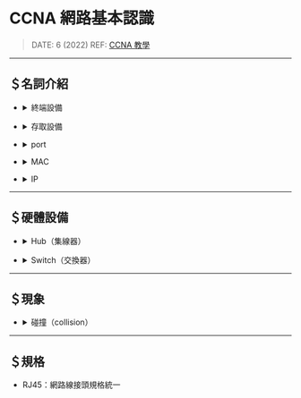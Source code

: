 <style> 
.imgBox{
  display: flex; 
  flex-direction: column; 
  margin: 10%; 
  justify-content: center;
  border: 2px solid black;
}
</style>

<!-- --------------------- style --------------------- -->

##### <!-- ref -->

[ccna 教學]: https://youtu.be/gxbqIMqBgPc

<!-- ref -->

# CCNA 網路基本認識

> DATE: 6 (2022)
> REF: [CCNA 教學]

---

## ＄名詞介紹

<!-- 終端設備 -->

- <details close>
  <summary>終端設備</summary>

  - 如 手機、電腦、Hub..等

  </details>

<!-- 存取設備 -->

- <details close>
  <summary>存取設備</summary>

  - 終端機進入到網路的第一個網路設備

  - 如 Switch、Hub..等

  </details>

<!-- port -->

- <details close>
  <summary>port</summary>

  - 編號： 種類 ＋ slot/number
    (eg. fa0/1,fa0/2,fa0/3,e0/1,e0/2...)

    - fa(fe?): fast ethernet（快速乙太網路）為目前主流 (最快 100M)
    - e: ethernet（乙太網路）(最快 10M)
    - G: (最快 1G)

  </details>

<!-- MAC（實體位址） -->

- <details close>
  <summary>MAC</summary>

  - 實體位址

  - 電腦的「網路卡」的身分證

  - <details close>
    <summary>可以在電腦中修改</summary>

    - Linux

    ```
    // Linux:
    ifconfig eth0 down
    ifconfig eth0 hw ehter aa:aa:aa:aa:aa:aa
    ifconfig eth0 up
    ```

    - Windows

      - 可用 GUI 更改

    </details>

  - OUI + NIC

    - OUI 需跟協會申請

  - 編碼含義：

    <!-- 16 進位表示 -->

    - <details close>
      <summary>16 進位表示</summary>

      - `0123.4567.897e` (Cisco IOS)(網路設備)
      - `01-23-45-67-89-7e` (Windows)
      - `01:23:45:67:89:7e` (Linux)

      </details>

    <!-- 7th bit -->

    - <details close>
      <summary>7th bit</summary>

      - `0` = 全球唯一
      - `1` = 本地自己管理
      - 大部分是 `0`，有些協定會改成 `1` (eg. EUI-64)

      </details>

    <!-- 8th bit -->

    - <details close>
      <summary>8th bit</summary>

      - `0` = unicast
      - `1` = multicast | broadcast
      - 大部分是 `0`

      </details>

    <!-- Unicast | Multicast | Broadcast -->

    - <details close>
      <summary>Unicast | Multicast | Broadcast</summary>

      - Unicast：

        - 網卡上唯一性

      - Multicast：

        - 前半：固定 `01:00:5E`
        - 後半：由 Multicast IP 計算而得

      - Broadcast：

        - 固定：`FF:FF:FF:FF:FF:FF`

      </details>

    <!-- 查詢指令 -->

    - <details close>
      <summary>查詢指令</summary>

      - Windows: `ipconfig/all`
      - Mac OS: `/sbin/ifconfig`

      </details>

  <div class="imgBox" >
    <img src="./image/MAC_ID.png" alt="MAC_ID.png" />
  </div>

  </details>

<!-- IP -->

- <details close>
  <summary>IP</summary>

  - 編碼含義：

    <!-- Unicast | Multicast | Broadcast -->

    - <details close>
      <summary>Unicast | Multicast | Broadcast</summary>

      - Unicast：

        - 於電腦中設定

      - Multicast：

      - Broadcast：

        - 通用：`255.255.255.255`
        - 本地

      </details>

  </details>

---

## ＄硬體設備

<!-- Hub（集線器） -->

- <details close>
  <summary>Hub（集線器）</summary>

  - 早期設備，已棄用，被 Switch 取代

  - 想像成是對資料放大傳送，但不會對資料進行處理

  - 共享匯流排(shared bus)

    - 資料傳輸時，連接 Hub 的所有終端設備都會接收到
      (共同存取 Multiple Access)

    - 乙太網路，都是 Multiple Access

      - EX. PC1 傳送給 PC3，則路徑為：
        - PC1 --> Hub --> 其他所有 PC
        - 所有 PC 檢查訊息的目的 MAC ID 是否為自己，不是則 drop
        - PC3 再傳 ping 回給 PC1

    - ping 封包，屬於 ICMP 協定

  </details>

<!-- Switch（交換器） -->

- <details close>
  <summary>Switch（交換器）</summary>

  - 會先比較 MAC ID，只將訊息傳送給 Target PC

  </details>

---

## ＄現象

<!-- 碰撞（collision） -->

- <details close>
  <summary>碰撞（collision）</summary>

  - 已成歷史

  - Hub 共享匯流排 + 共同存取 --> 一次只能一個人傳，否則碰撞後內容會混合亂掉，依然會傳送至所有電腦，但為無效傳送

  - 用再多 hub 也無法解決碰撞區問題，早期用 Switch 在規劃碰撞區，目標將碰撞區縮小

  - 現在都直接用 Switch 接電腦 --> 碰撞區規劃，已成歷史

  <!-- 解決方案 -->

  - <details close>
    <summary>解決方案</summary>

    <!-- CSMA/CD -->

    - <details close>
      <summary>CSMA/CD</summary>

      - 解決有線網路的碰撞

      <!-- CSMA -->

      - <details close>
        <summary>CSMA</summary>

        - Carrier Sense Multiple Access
        - 防止碰撞

        - <details close>
          <summary>步驟</summary>

          - 網卡上有 CS，送出前可先偵測訊號
          - 偵測到已有人正在傳輸則暫緩送出

          </details>

        </details>

      <!-- CD -->

      - <details close>
        <summary>CD</summary>

        - Collision Detection
        - 偵測碰撞 --> 不可避免碰撞 --> 加速碰撞 --> 快點結束

        - <details close>
          <summary>步驟</summary>

          - 若 PC1, PC2 同時傳送，則 CSMA 就破功，因為同時間都偵測到狀態為閒置，而同時送出
          - 第三者 PC3 偵測到此情形，則送出 JAM 訊號，將訊號全部清空 --> 加速碰撞
          - 使用後退演算法(Backoff Algorithm)，將兩台送出時間錯開，再重新發送

          </details>

        <!-- Early vs Late Collision -->

        - <details close>
          <summary>Early vs Late Collision</summary>

          - 越早偵測到，越早解決 (以 512 bits 區分)

          - Early Collision

            - 正常在傳送 512 bits 前，被 CD 偵測到

          - Late Collision

            - 可能有其他硬體問題，可再改善
            - 例如：Duplex 模式匹配有問題、網卡有問題、網路線不穩、接線太長、串接太多層.. 等等

          </details>

        </details>

      </details>

    <!-- CSMA/CA -->

    - <details close>
      <summary>CSMA/CA</summary>

      - 解決無線網路的碰撞

      - CSMA

        - Carrier Sense Multiple Access
        - 防止碰撞

      - CA

        - Collision Avoidance
        - 避免碰撞

      </details>

    </details>

  </details>

---

## ＄規格

- RJ45：網路線接頭規格統一
